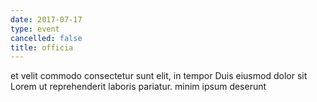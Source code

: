 ```yaml
---
date: 2017-07-17
type: event
cancelled: false
title: officia
---
```

et velit commodo consectetur sunt elit, in tempor Duis eiusmod dolor sit Lorem ut reprehenderit laboris pariatur. minim ipsum deserunt